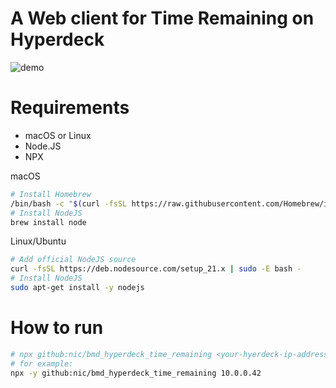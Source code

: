 # A Web client for Time Remaining on Hyperdeck

![demo](https://user-images.githubusercontent.com/66042/136679584-d0f5b3d6-8cc5-463f-9d77-50e555078684.gif)


# Requirements
- macOS or Linux
- Node.JS
- NPX

macOS
```sh
# Install Homebrew
/bin/bash -c "$(curl -fsSL https://raw.githubusercontent.com/Homebrew/install/HEAD/install.sh)"
# Install NodeJS
brew install node
```

Linux/Ubuntu
```sh
# Add official NodeJS source
curl -fsSL https://deb.nodesource.com/setup_21.x | sudo -E bash -
# Install NodeJS
sudo apt-get install -y nodejs
```



# How to run

```sh
# npx github:nic/bmd_hyperdeck_time_remaining <your-hyerdeck-ip-address> [<port-for-web-page>]
# for example:
npx -y github:nic/bmd_hyperdeck_time_remaining 10.0.0.42
```
